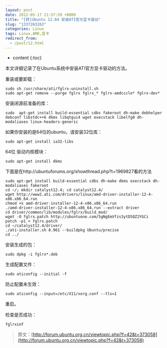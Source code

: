 ```yaml
---
layout: post
date: 2012-05-17 21:57:59 +0800
title: "[转]Ubuntu 12.04 安装ATI官方显卡驱动"
slug: "1337263263"
categories: Linux
tags: Linux,AMD,显卡
redirect_from:
  - /post/12.html
---
```

* content
{:toc}

本文详细记录了在Ubuntu系统中安装ATI官方显卡驱动的方法。
<!--more-->
重装或要卸载：

```Shell
sudo sh /usr/share/ati/fglrx-uninstall.sh
sudo apt-get remove --purge fglrx fglrx_* fglrx-amdcccle* fglrx-dev*
```
安装闭源前准备的库：

```Shell
sudo  apt-get install build-essential cdbs fakeroot dh-make debhelper debconf libstdc++6 dkms libqtgui4 wget execstack libelfg0 dh-modaliases linux-headers-generic
```
如果你安装的是64位的ubuntu，请安装32位库：

```Shell
sudo apt-get install ia32-libs
```
 64位  驱动内核模块：

```Shell
sudo apt-get install dkms
```
下面是在http://ubuntuforums.org/showthread.php?t=1969827看的方法

```Shell
sudo apt-get install build-essential cdbs dh-make dkms execstack dh-modaliases fakeroot
cd ~/; mkdir catalyst12.4; cd catalyst12.4/
wget http://www2.ati.com/drivers/linux/amd-driver-installer-12-4-x86.x86_64.run
chmod +x amd-driver-installer-12-4-x86.x86_64.run
./amd-driver-installer-12-4-x86.x86_64.run --extract driver
cd driver/common/lib/modules/fglrx/build_mod/
wget -O fglrx.patch http://ubuntuone.com/5gNgEmVfzs3ytD5QZ2YGCi
patch -p1 < fglrx.patch
cd ~/catalyst12.4/driver/
./ati-installer.sh 8.961 --buildpkg Ubuntu/precise
cd ../
```
安装生成的包：

```Shell
sudo dpkg -i fglrx*.deb
```
生成配置文件：

```Shell
sudo aticonfig --initial -f
```
防止配置未生效：

```Shell
sudo aticonfig --input=/etc/X11/xorg.conf --tls=1
```
重启。

检查是否成功：

```Shell
fglrxinf
```

>原文：[http://forum.ubuntu.org.cn/viewtopic.php?f=42&t=373058](http://forum.ubuntu.org.cn/viewtopic.php?f=42&t=373058)
